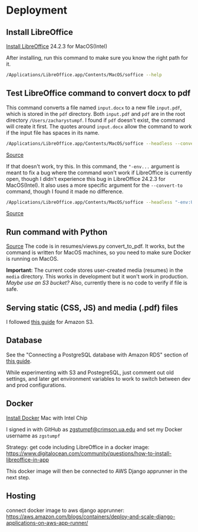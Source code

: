 # Deployment

## Install LibreOffice

[Install LibreOffice](https://www.libreoffice.org/download/download-libreoffice/) 24.2.3 for MacOS(Intel)

After installing, run this command to make sure you know the right path for it.

```sh
/Applications/LibreOffice.app/Contents/MacOS/soffice --help
```

## Test LibreOffice command to convert docx to pdf
This command converts a file named `input.docx` to a new file `input.pdf`, which is stored in the `pdf` directory. Both `input.pdf` and `pdf` are in the root directory `/Users/zacharystumpf`. I found if `pdf` doesn't exist, the command will create it first. The quotes around `input.docx` allow the command to work if the input file has spaces in its name.

```sh
/Applications/LibreOffice.app/Contents/MacOS/soffice --headless --convert-to pdf --outdir pdfs "input.docx"
```
[Source](https://tariknazorek.medium.com/convert-office-files-to-pdf-with-libreoffice-and-python-a70052121c44)

If that doesn't work, try this. In this command, the `"-env...` argument is meant to fix a bug where the command won't work if LibreOffice is currently open, though I didn't experience this bug in LibreOffice 24.2.3 for MacOS(Intel). It also uses a more specific argument for the `--convert-to` command, though I found it made no difference.

```sh
/Applications/LibreOffice.app/Contents/MacOS/soffice --headless "-env:UserInstallation=file:///tmp/LibreOffice_Conversion_${USER}" --convert-to pdf:writer_pdf_Export --outdir pdfs "worddoc.docx"
```
[Source](https://stackoverflow.com/a/30465397/22737945)

## Run command with Python
[Source](https://tariknazorek.medium.com/convert-office-files-to-pdf-with-libreoffice-and-python-a70052121c44)
The code is in resumes/views.py convert_to_pdf. It works, but the command is written for MacOS machines, so you need to make sure Docker is running on MacOS.

**Important:** The current code stores user-created media (resumes) in the `media` directory. This works in development but it won't work in production. *Maybe use an S3 bucket?* Also, currently there is no code to verify if file is safe.

## Serving static (CSS, JS) and media (.pdf) files
I followed [this guide](https://testdriven.io/blog/storing-django-static-and-media-files-on-amazon-s3/) for Amazon S3.

## Database
See the "Connecting a PostgreSQL database with Amazon RDS" section of [this guide](https://aws.amazon.com/blogs/containers/deploy-and-scale-django-applications-on-aws-app-runner/).

While experimenting with S3 and PostegreSQL, just comment out old settings, and later get environment variables to work to switch between dev and prod configurations.

## Docker
[Install Docker](https://docs.docker.com/desktop/install/mac-install/) Mac with Intel Chip

I signed in with GitHub as zgstumpf@crimson.ua.edu and set my Docker username as `zgstumpf`

Strategy: get code including LibreOffice in a docker image: https://www.digitalocean.com/community/questions/how-to-install-libreoffice-in-app

This docker image will then be connected to AWS Django apprunner in the next step.

## Hosting
connect docker image to aws django apprunner: https://aws.amazon.com/blogs/containers/deploy-and-scale-django-applications-on-aws-app-runner/
